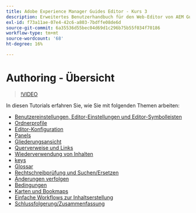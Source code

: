 ```yaml
---
title: Adobe Experience Manager Guides Editor - Kurs 3
description: Erweitertes Benutzerhandbuch für den Web-Editor von AEM Guides
exl-id: f73a11ae-07e4-42c6-a803-7bdffe08de6d
source-git-commit: 6a35536d55bec04d69d1c296b75b55f034f70186
workflow-type: tm+mt
source-wordcount: '68'
ht-degree: 16%

---
```


# Authoring - Übersicht

>[!VIDEO](https://video.tv.adobe.com/v/342759?quality=12&learn=on)

In diesen Tutorials erfahren Sie, wie Sie mit folgenden Themen arbeiten:

- [Benutzereinstellungen, Editor-Einstellungen und Editor-Symbolleisten](user-settings-preferences-toolbars.md)
- [Ordnerprofile](folder-profiles.md)
- [Editor-Konfiguration](editor-configuration.md)
- [Panels](panels.md)
- [Gliederungsansicht](outline-view.md)
- [Querverweise und Links](cross-references-and-links.md)
- [Wiederverwendung von Inhalten](content-reuse.md)
- [keys](keys.md)
- [Glossar](glossary.md)
- [Rechtschreibprüfung und Suchen/Ersetzen](spell-check.md)
- [Änderungen verfolgen](track-changes.md)
- [Bedingungen](conditions.md)
- [Karten und Bookmaps](maps-and-bookmaps.md)
- [Einfache Workflows zur Inhaltserstellung](simple-content-creation-workflows.md)
- [Schlussfolgerung/Zusammenfassung](recap.md)
